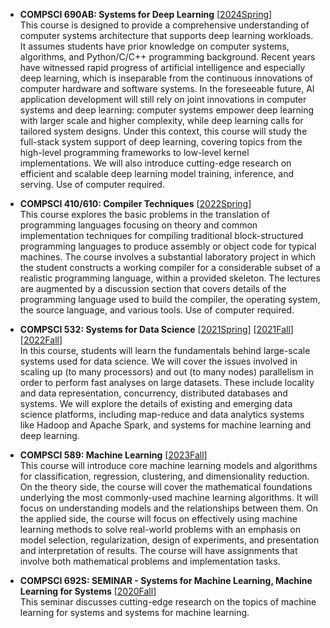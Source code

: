 - **COMPSCI 690AB: Systems for Deep Learning** [[2024Spring](https://sites.google.com/umass.edu/spring2024-compsci690ab/home)] 
<br> This course is designed to provide a comprehensive understanding of computer systems architecture that supports deep learning workloads. It assumes students have prior knowledge on computer systems, algorithms, and Python/C/C++ programming background. Recent years have witnessed rapid progress of artificial intelligence and especially deep learning, which is inseparable from the continuous innovations of computer hardware and software systems. In the foreseeable future, AI application development will still rely on joint innovations in computer systems and deep learning: computer systems empower deep learning with larger scale and higher complexity, while deep learning calls for tailored system designs. Under this context,  this course will study the full-stack system support of deep learning, covering topics from the high-level programming frameworks to low-level kernel implementations. We will also introduce cutting-edge research on efficient and scalable deep learning model training, inference, and serving. Use of computer required.


- **COMPSCI 410/610: Compiler Techniques** [[2022Spring](https://sites.google.com/umass.edu/compsci410-spring22/)] 
<br> This course explores the basic problems in the translation of programming languages focusing on theory and common implementation techniques for compiling traditional block-structured programming languages to produce assembly or object code for typical machines. The course involves a substantial laboratory project in which the student constructs a working compiler for a considerable subset of a realistic programming language, within a provided skeleton. The lectures are augmented by a discussion section that covers details of the programming language used to build the compiler, the operating system, the source language, and various tools. Use of computer required.


- **COMPSCI 532: Systems for Data Science** [[2021Spring](https://sites.google.com/umass.edu/compsci532-s21/home)] [[2021Fall](https://sites.google.com/umass.edu/compsci-532/home)][[2022Fall](https://sites.google.com/umass.edu/compsci532fall22/home)]
<br> In this course, students will learn the fundamentals behind large-scale systems used for data science. We will cover the issues involved in scaling up (to many processors) and out (to many nodes) parallelism in order to perform fast analyses on large datasets. These include locality and data representation, concurrency, distributed databases and systems. We will explore the details of existing and emerging data science platforms, including map-reduce and data analytics systems like Hadoop and Apache Spark, and systems for machine learning and deep learning. 

- **COMPSCI 589: Machine Learning** [[2023Fall](https://sites.google.com/umass.edu/compsci589-fall23/home)]
<br> This course will introduce core machine learning models and algorithms for classification, regression, clustering, and dimensionality reduction. On the theory side, the course will cover the mathematical foundations underlying the most commonly-used machine learning algorithms. It will focus on understanding models and the relationships between them. On the applied side, the course will focus on effectively using machine learning methods to solve real-world problems with an emphasis on model selection, regularization, design of experiments, and presentation and interpretation of results. The course will have assignments that involve both mathematical problems and implementation tasks.


- **COMPSCI 692S: SEMINAR - Systems for Machine Learning, Machine Learning for Systems** [[2020Fall](https://guanh01.github.io/teaching/2020-fall-mlsys)]
<br> This seminar discusses cutting-edge research on the topics of machine learning for systems and systems for machine learning.